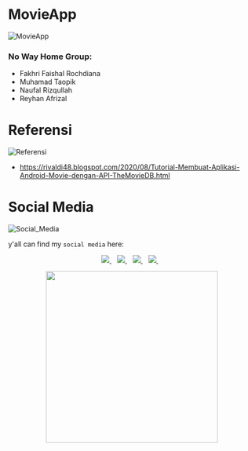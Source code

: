 # MovieApp
![MovieApp](https://img.shields.io/badge/MovieApp-Kelompok-blue)

### No Way Home Group:

- Fakhri Faishal Rochdiana
- Muhamad Taopik
- Naufal Rizqullah
- Reyhan Afrizal

# Referensi
![Referensi](https://img.shields.io/badge/MovieApp-Referensi-blue)

- https://rivaldi48.blogspot.com/2020/08/Tutorial-Membuat-Aplikasi-Android-Movie-dengan-API-TheMovieDB.html

# Social Media
![Social_Media](https://img.shields.io/badge/Social-Media-blue)

y'all can find my `social media` here:
 
<p align='center'>
 
 <a href="https://www.facebook.com/mr.94t3z">
  <img src="https://img.shields.io/badge/Facebook-%231877F2.svg?style=for-the-badge&logo=Facebook&logoColor=white" />        
 </a>&nbsp;&nbsp;
 
 <a href="https://www.instagram.com/m.taopik_/">
  <img src="https://img.shields.io/badge/instagram-E4405F?style=for-the-badge&logo=instagram&logoColor=white" /> 
 </a>&nbsp;&nbsp;
 
 <a href="https://www.linkedin.com/in/muhamad-taopik-8b0746174">
  <img src="https://img.shields.io/badge/linkedin-%230077B5.svg?&style=for-the-badge&logo=linkedin&logoColor=white" />
 </a>&nbsp;&nbsp;
 
 <a href="https://twitter.com/mr94t3z">
  <img src="https://img.shields.io/twitter/follow/mr94t3z?color=1DA1F2&logo=twitter&style=for-the-badge" />
 </a>&nbsp;&nbsp;
  
</p>

<p align='center'>
 <a href="#">
  <img src="https://github-readme-stats.vercel.app/api?username=Mr94t3z&show_icons=true&count_private=true&theme=dark" width="350">
 </a>
</p>
